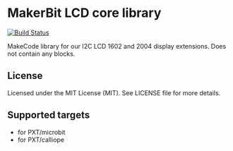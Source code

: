 # MakerBit LCD core library

[![Build Status](https://travis-ci.com/1010Technologies/pxt-makerbit-lcd-core.svg?branch=master)](https://travis-ci.com/1010Technologies/pxt-makerbit-lcd-core)

MakeCode library for our I2C LCD 1602 and 2004 display extensions. Does not contain any blocks.

## License

Licensed under the MIT License (MIT). See LICENSE file for more details.

## Supported targets

- for PXT/microbit
- for PXT/calliope

